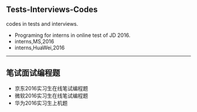 ## Tests-Interviews-Codes
codes in tests and interviews.
+ Programing for interns in online test of JD 2016. 
+ interns,MS,2016
+ interns,HuaWei,2016

---
## 笔试面试编程题
+ 京东2016实习生在线笔试编程题
+ 微软2016实习生在线笔试编程题
+ 华为2016实习生上机题